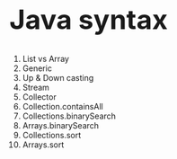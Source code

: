 <h1 style="font-size: 48px;">Java syntax</h1>

1. List vs Array
2. Generic
3. Up & Down casting
4. Stream
5. Collector
6. Collection.containsAll
7. Collections.binarySearch
8. Arrays.binarySearch
9. Collections.sort
10. Arrays.sort
